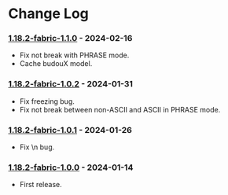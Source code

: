# Change Log

### [1.18.2-fabric-1.1.0](https://github.com/KatatsumuriPan/BetterLineBreak/releases/tag/1.18.2-fabric-1.1.0) - 2024-02-16

- Fix not break with PHRASE mode.
- Cache budouX model.

### [1.18.2-fabric-1.0.2](https://github.com/KatatsumuriPan/BetterLineBreak/releases/tag/1.18.2-fabric-1.0.2) - 2024-01-31

- Fix freezing bug.
- Fix not break between non-ASCII and ASCII in PHRASE mode.

### [1.18.2-fabric-1.0.1](https://github.com/KatatsumuriPan/BetterLineBreak/releases/tag/1.18.2-fabric-1.0.1) - 2024-01-26

- Fix \n bug.

### [1.18.2-fabric-1.0.0](https://github.com/KatatsumuriPan/BetterLineBreak/releases/tag/1.18.2-fabric-1.0.0) - 2024-01-14

- First release.
